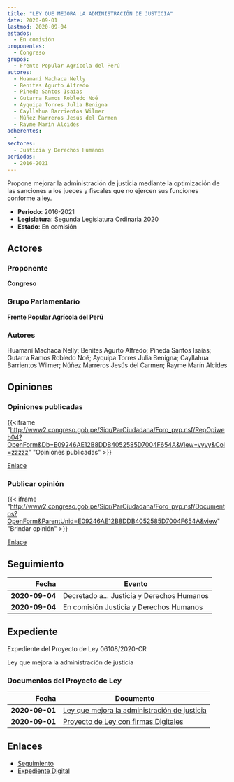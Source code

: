 ```yaml
---
title: "LEY QUE MEJORA LA ADMINISTRACIÓN DE JUSTICIA"
date: 2020-09-01
lastmod: 2020-09-04
estados: 
  - En comisión
proponentes: 
  - Congreso
grupos: 
  - Frente Popular Agrícola del Perú
autores: 
  - Huamaní Machaca Nelly
  - Benites Agurto Alfredo
  - Pineda Santos Isaías
  - Gutarra Ramos Robledo Noé
  - Ayquipa Torres Julia Benigna
  - Cayllahua Barrientos Wilmer
  - Núñez Marreros Jesús del Carmen
  - Rayme Marín Alcides
adherentes: 
  - 
sectores: 
  - Justicia y Derechos Humanos
periodos: 
  - 2016-2021
---
```


Propone mejorar la administración de justicia mediante la optimización de las sanciones a los jueces y fiscales que no ejercen sus funciones conforme a ley.

- **Periodo**: 2016-2021
- **Legislatura**: Segunda Legislatura Ordinaria 2020
- **Estado**: En comisión

## Actores

### Proponente

**Congreso**

### Grupo Parlamentario

**Frente Popular Agrícola del Perú**

### Autores

Huamaní Machaca Nelly; Benites Agurto Alfredo; Pineda Santos Isaías; Gutarra Ramos Robledo Noé; Ayquipa Torres Julia Benigna; Cayllahua Barrientos Wilmer; Núñez Marreros Jesús del Carmen; Rayme Marín Alcides


## Opiniones

### Opiniones publicadas

{{<iframe "http://www2.congreso.gob.pe/Sicr/ParCiudadana/Foro_pvp.nsf/RepOpiweb04?OpenForm&Db=E09246AE12B8DDB4052585D7004F654A&View=yyyy&Col=zzzzz" "Opiniones publicadas" >}}

[Enlace](http://www2.congreso.gob.pe/Sicr/ParCiudadana/Foro_pvp.nsf/RepOpiweb04?OpenForm&Db=E09246AE12B8DDB4052585D7004F654A&View=yyyy&Col=zzzzz)
### Publicar opinión

{{< iframe "http://www2.congreso.gob.pe/Sicr/ParCiudadana/Foro_pvp.nsf/Documentos?OpenForm&ParentUnid=E09246AE12B8DDB4052585D7004F654A&view" "Brindar opinión" >}}

[Enlace](http://www2.congreso.gob.pe/Sicr/ParCiudadana/Foro_pvp.nsf/Documentos?OpenForm&ParentUnid=E09246AE12B8DDB4052585D7004F654A&view)

## Seguimiento

| Fecha | Evento |
|------:|--------|
| **2020-09-04** | Decretado a... Justicia y Derechos Humanos|
| **2020-09-04** | En comisión Justicia y Derechos Humanos|


## Expediente

Expediente del Proyecto de Ley 06108/2020-CR

Ley que mejora la administración de justicia


### Documentos del Proyecto de Ley

| Fecha | Documento |
|------:|--------|
| **2020-09-01** | [Ley que mejora la administración de justicia](http://www.leyes.congreso.gob.pe/Documentos/2016_2021/Proyectos_de_Ley_y_de_Resoluciones_Legislativas/PL06108-20200901.pdf) |
| **2020-09-01** | [Proyecto de Ley con firmas Digitales](http://www.leyes.congreso.gob.pe/Documentos/2016_2021/Proyectos_de_Ley_y_de_Resoluciones_Legislativas/Proyectos_Firmas_digitales/PL06108.pdf) |

## Enlaces 

- [Seguimiento](http://www2.congreso.gob.pe/Sicr/TraDocEstProc/CLProLey2016.nsf/f7fff46988ca05b1052578e100829cc7/980460f3880d72b4052585d700599e6f?OpenDocument)
- [Expediente Digital](http://www2.congreso.gob.pe/Sicr/TraDocEstProc/CLProLey2016.nsf/f7fff46988ca05b1052578e100829cc7/980460f3880d72b4052585d700599e6f?OpenDocument&Click=05257FB7005EB655.eb71d0cf91d8294e05256cdf006b5706/$Body/0.1C6C)
